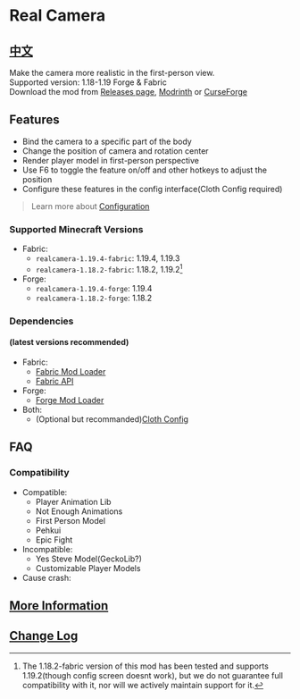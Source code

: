 # Real Camera #

## [中文](README_ZH.md) ##

Make the camera more realistic in the first-person view.  
Supported version: 1.18-1.19 Forge & Fabric  
Download the mod from [Releases page](https://github.com/xTracr/RealCamera/releases), [Modrinth](https://modrinth.com/mod/real-camera) or [CurseForge](https://curseforge.com/minecraft/mc-mods/real-camera)  

## Features ##

* Bind the camera to a specific part of the body
* Change the position of camera and rotation center
* Render player model in first-person perspective
* Use F6 to toggle the feature on/off and other hotkeys to adjust the position
* Configure these features in the config interface(Cloth Config required)

> Learn more about [Configuration](https://github.com/xTracr/RealCamera/wiki/Configuration)

### Supported Minecraft Versions ###

* Fabric:
  * `realcamera-1.19.4-fabric`: 1.19.4, 1.19.3
  * `realcamera-1.18.2-fabric`: 1.18.2, 1.19.2[^1]
* Forge:
  * `realcamera-1.19.4-forge`: 1.19.4
  * `realcamera-1.18.2-forge`: 1.18.2

[^1]:The 1.18.2-fabric version of this mod has been tested and supports 1.19.2(though config screen doesnt work), but we do not guarantee full compatibility with it, nor will we actively maintain support for it.

### Dependencies ###

#### (latest versions recommended) ####

* Fabric:
  * [Fabric Mod Loader](https://fabricmc.net/use/installer/)
  * [Fabric API](https://modrinth.com/mod/fabric-api)
* Forge:
  * [Forge Mod Loader](https://files.minecraftforge.net/)
* Both:
  * (Optional but recommanded)[Cloth Config](https://modrinth.com/mod/cloth-config)

## FAQ ##

### Compatibility ###

* Compatible:
  * Player Animation Lib
  * Not Enough Animations
  * First Person Model
  * Pehkui
  * Epic Fight
* Incompatible:
  * Yes Steve Model(GeckoLib?)
  * Customizable Player Models
* Cause crash:

## [More Information](https://github.com/xTracr/RealCamera/wiki) ##

## [Change Log](changelog.md) ##
